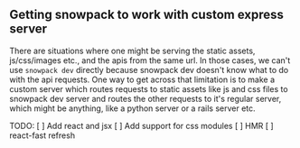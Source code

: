 ## Getting snowpack to work with custom express server

There are situations where one might be serving the static assets, js/css/images etc., and the apis from the same url. In those cases, we can't use `snowpack dev` directly because snowpack dev doesn't know what to do with the api requests. One way to get across that limitation is to make a custom server which routes requests to static assets like js and css files to snowpack dev server and routes the other requests to it's regular server, which might be anything, like a python server or a rails server etc.

TODO:
[ ] Add react and jsx
[ ] Add support for css modules
[ ] HMR
[ ] react-fast refresh
